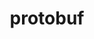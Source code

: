 ---
title: "protobuf"
layout: cache
categories: [package, develop]
meta: {"compilers": ["apple-clang@=16.0.0", "gcc@=10.3.0", "gcc@=11.1.0", "gcc@=11.4.0", "gcc@=12.4.0", "gcc@=13.2.0", "gcc@=7.5.0", "gcc@=9.4.0", "oneapi@=2024.2.1"], "num_specs": 155, "num_specs_by_stack": {"aws-pcluster-neoverse_v1": 4, "aws-pcluster-x86_64_v4": 8, "data-vis-sdk": 16, "e4s": 28, "e4s-cray-sles": 2, "e4s-neoverse-v2": 13, "e4s-neoverse_v1": 12, "e4s-oneapi": 12, "e4s-power": 3, "e4s-rocm-external": 9, "hep": 6, "ml-darwin-aarch64-mps": 5, "ml-linux-aarch64-cpu": 13, "ml-linux-aarch64-cuda": 13, "ml-linux-x86_64-cpu": 14, "ml-linux-x86_64-cuda": 14, "ml-linux-x86_64-rocm": 9, "radiuss": 4, "root": 155}, "oss": ["amzn2", "sequoia", "sle_hpc15", "ubuntu18.04", "ubuntu20.04", "ubuntu22.04", "ubuntu24.04"], "platforms": ["darwin", "linux"], "stacks": ["aws-pcluster-neoverse_v1", "aws-pcluster-x86_64_v4", "data-vis-sdk", "e4s", "e4s-cray-sles", "e4s-neoverse-v2", "e4s-neoverse_v1", "e4s-oneapi", "e4s-power", "e4s-rocm-external", "hep", "ml-darwin-aarch64-mps", "ml-linux-aarch64-cpu", "ml-linux-aarch64-cuda", "ml-linux-x86_64-cpu", "ml-linux-x86_64-cuda", "ml-linux-x86_64-rocm", "radiuss", "root"], "targets": ["aarch64", "neoverse_v1", "neoverse_v2", "ppc64le", "x86_64_v3", "x86_64_v4"], "versions": ["3.13.0", "3.20.3", "3.21.12", "3.25.3", "3.28.2", "3.29.3"]}
spec_details: [{"compiler": "oneapi@=2024.2.1", "hash": "22sja33xkb4kho5z24jzxohsp6puvfla", "os": "ubuntu22.04", "platform": "linux", "size": "-", "stacks": ["e4s-oneapi", "root"], "target": "x86_64_v3", "variants": ["build_system=cmake", "build_type=Release", "generator=make", "~ipo", "patches=9b6dcfa", "+shared"], "versions": ["3.21.12"]}, {"compiler": "gcc@=12.4.0", "hash": "26yowug26zmgwd7zpxedryuppaqu6jxw", "os": "amzn2", "platform": "linux", "size": "-", "stacks": ["root"], "target": "x86_64_v3", "variants": ["build_system=cmake", "build_type=Release", "generator=make", "~ipo", "+shared"], "versions": ["3.28.2"]}, {"compiler": "gcc@=11.4.0", "hash": "2cykavdeb3ffquov475hlduuwiih7oyb", "os": "ubuntu22.04", "platform": "linux", "size": "-", "stacks": ["e4s-neoverse-v2", "root"], "target": "neoverse_v2", "variants": ["build_system=cmake", "build_type=Release", "generator=make", "~ipo", "patches=9b6dcfa", "+shared"], "versions": ["3.21.12"]}, {"compiler": "gcc@=11.4.0", "hash": "2qsnq4bwkzxuu4huxpqyqjk7y2jhibdq", "os": "ubuntu22.04", "platform": "linux", "size": "-", "stacks": ["e4s-neoverse-v2", "root"], "target": "neoverse_v2", "variants": ["build_system=cmake", "build_type=Release", "generator=make", "~ipo", "+shared"], "versions": ["3.28.2"]}, {"compiler": "gcc@=11.1.0", "hash": "2st2ebe47wm5roiwvkdqrvzy3kjkzydn", "os": "ubuntu20.04", "platform": "linux", "size": "-", "stacks": ["data-vis-sdk", "root"], "target": "x86_64_v3", "variants": ["build_system=cmake", "build_type=Release", "generator=make", "~ipo", "patches=9b6dcfa", "+shared"], "versions": ["3.21.12"]}, {"compiler": "gcc@=11.1.0", "hash": "2sx64hj3dgjvaow3ndu7xtrkvjynw4mh", "os": "ubuntu20.04", "platform": "linux", "size": "-", "stacks": ["data-vis-sdk", "root"], "target": "x86_64_v3", "variants": ["build_system=cmake", "build_type=Release", "generator=make", "~ipo", "patches=9b6dcfa", "+shared"], "versions": ["3.21.12"]}, {"compiler": "gcc@=13.2.0", "hash": "37yjixvxr6vkvt5tsanfg5x74oaqgdm3", "os": "ubuntu24.04", "platform": "linux", "size": "-", "stacks": ["ml-linux-aarch64-cpu", "ml-linux-aarch64-cuda", "root"], "target": "aarch64", "variants": ["build_system=cmake", "build_type=Release", "generator=make", "~ipo", "patches=9b6dcfa", "+shared"], "versions": ["3.13.0"]}, {"compiler": "gcc@=11.4.0", "hash": "3ptfl2tgx2x52ztczdfrbwytvvg5h66b", "os": "ubuntu22.04", "platform": "linux", "size": "-", "stacks": ["e4s", "root"], "target": "x86_64_v3", "variants": ["build_system=cmake", "build_type=Release", "generator=make", "~ipo", "patches=9b6dcfa", "+shared"], "versions": ["3.13.0"]}, {"compiler": "gcc@=12.4.0", "hash": "3qlrnctybrynth4vrq2a7ojcdhr3zb74", "os": "amzn2", "platform": "linux", "size": "-", "stacks": ["aws-pcluster-x86_64_v4", "root"], "target": "x86_64_v4", "variants": ["build_system=cmake", "build_type=Release", "generator=make", "~ipo", "+shared"], "versions": ["3.28.2"]}, {"compiler": "gcc@=11.4.0", "hash": "3xbbua5cl5mffaxjzjhf6aspomuhfmrt", "os": "ubuntu22.04", "platform": "linux", "size": "-", "stacks": ["e4s-neoverse_v1", "root"], "target": "neoverse_v1", "variants": ["build_system=cmake", "build_type=Release", "generator=make", "~ipo", "+shared"], "versions": ["3.25.3"]}, {"compiler": "gcc@=11.4.0", "hash": "3yq6qu7qqnabay4jka2fkjxlph42yoad", "os": "ubuntu22.04", "platform": "linux", "size": "-", "stacks": ["e4s-neoverse_v1", "root"], "target": "neoverse_v1", "variants": ["build_system=cmake", "build_type=Release", "generator=make", "~ipo", "+shared"], "versions": ["3.28.2"]}, {"compiler": "gcc@=11.1.0", "hash": "4ecibrglz5vhb4krguk4lzmizeykx5b3", "os": "ubuntu20.04", "platform": "linux", "size": "-", "stacks": ["data-vis-sdk", "root"], "target": "x86_64_v3", "variants": ["build_system=cmake", "build_type=Release", "generator=make", "~ipo", "+shared"], "versions": ["3.28.2"]}, {"compiler": "gcc@=12.4.0", "hash": "4ojpmsxolg6n4ptga332j5edu5c2mpwd", "os": "amzn2", "platform": "linux", "size": "-", "stacks": ["aws-pcluster-x86_64_v4", "root"], "target": "x86_64_v4", "variants": ["build_system=cmake", "build_type=Release", "generator=make", "~ipo", "+shared"], "versions": ["3.28.2"]}, {"compiler": "gcc@=11.4.0", "hash": "4wo6jiaojcvzhkq5acbyegbjbmcbtjrr", "os": "ubuntu22.04", "platform": "linux", "size": "-", "stacks": ["e4s-neoverse_v1", "root"], "target": "neoverse_v1", "variants": ["build_system=cmake", "build_type=Release", "generator=make", "~ipo", "patches=9b6dcfa", "+shared"], "versions": ["3.13.0"]}, {"compiler": "gcc@=12.4.0", "hash": "54jraxp4hsv3fhjiaac6bnkf2zz7tngl", "os": "amzn2", "platform": "linux", "size": "-", "stacks": ["root"], "target": "x86_64_v4", "variants": ["build_system=cmake", "build_type=Release", "generator=make", "~ipo", "+shared"], "versions": ["3.28.2"]}, {"compiler": "gcc@=13.2.0", "hash": "5k43pq5rjqx2n3xie7ya6cpjaeqx2fi5", "os": "ubuntu24.04", "platform": "linux", "size": "-", "stacks": ["ml-linux-aarch64-cpu", "ml-linux-aarch64-cuda", "root"], "target": "aarch64", "variants": ["build_system=cmake", "build_type=Release", "generator=make", "~ipo", "patches=9b6dcfa", "+shared"], "versions": ["3.13.0"]}, {"compiler": "gcc@=11.4.0", "hash": "5mm2iwp36bpdxshbe54c7idtymabbkf3", "os": "ubuntu22.04", "platform": "linux", "size": "-", "stacks": ["e4s", "root"], "target": "x86_64_v3", "variants": ["build_system=cmake", "build_type=Release", "generator=make", "~ipo", "+shared"], "versions": ["3.28.2"]}, {"compiler": "gcc@=11.4.0", "hash": "5n6ped2xn63rha7jznustz4grxmbistj", "os": "ubuntu22.04", "platform": "linux", "size": "-", "stacks": ["e4s", "e4s-rocm-external", "root"], "target": "x86_64_v3", "variants": ["build_system=cmake", "build_type=Release", "generator=make", "~ipo", "+shared"], "versions": ["3.28.2"]}, {"compiler": "gcc@=11.1.0", "hash": "5nxiytju3tjzqnj3vq2cynujoae7xygi", "os": "ubuntu20.04", "platform": "linux", "size": "-", "stacks": ["data-vis-sdk", "root"], "target": "x86_64_v3", "variants": ["build_system=cmake", "build_type=Release", "generator=make", "~ipo", "patches=9b6dcfa", "+shared"], "versions": ["3.21.12"]}, {"compiler": "apple-clang@=16.0.0", "hash": "5oew5y5lhwep4u4bsns4u2zmsyweic3a", "os": "sequoia", "platform": "darwin", "size": "-", "stacks": ["ml-darwin-aarch64-mps", "root"], "target": "aarch64", "variants": ["build_system=cmake", "build_type=Release", "generator=make", "~ipo", "+shared"], "versions": ["3.28.2"]}, {"compiler": "gcc@=11.1.0", "hash": "5qaco74xqg33kvjyrpng62pqekl6ptsm", "os": "ubuntu20.04", "platform": "linux", "size": "-", "stacks": ["data-vis-sdk", "root"], "target": "x86_64_v3", "variants": ["build_system=cmake", "build_type=Release", "generator=make", "~ipo", "+shared"], "versions": ["3.28.2"]}, {"compiler": "gcc@=13.2.0", "hash": "5w5cos6ud5f3cu236eqq4nvasbll7t53", "os": "ubuntu24.04", "platform": "linux", "size": "-", "stacks": ["ml-linux-x86_64-cpu", "ml-linux-x86_64-cuda", "ml-linux-x86_64-rocm", "root"], "target": "x86_64_v3", "variants": ["build_system=cmake", "build_type=Release", "generator=make", "~ipo", "patches=9b6dcfa", "+shared"], "versions": ["3.20.3"]}, {"compiler": "gcc@=11.4.0", "hash": "5z2iwzatwcgt7icxpdsndxj2ew5mkpex", "os": "ubuntu22.04", "platform": "linux", "size": "-", "stacks": ["e4s", "e4s-rocm-external", "root"], "target": "x86_64_v3", "variants": ["build_system=cmake", "build_type=Release", "generator=make", "~ipo", "patches=9b6dcfa", "+shared"], "versions": ["3.21.12"]}, {"compiler": "gcc@=11.4.0", "hash": "6am2jfqtydpzatjhw72ymvlginkv6rmu", "os": "ubuntu22.04", "platform": "linux", "size": "-", "stacks": ["e4s", "root"], "target": "x86_64_v3", "variants": ["build_system=cmake", "build_type=Release", "generator=make", "~ipo", "+shared"], "versions": ["3.28.2"]}, {"compiler": "gcc@=11.4.0", "hash": "6wqnkhghwsltia36gyekqcoesdnkzdk7", "os": "ubuntu22.04", "platform": "linux", "size": "-", "stacks": ["e4s-neoverse_v1", "root"], "target": "neoverse_v1", "variants": ["build_system=cmake", "build_type=Release", "generator=make", "~ipo", "patches=9b6dcfa", "+shared"], "versions": ["3.13.0"]}, {"compiler": "gcc@=7.5.0", "hash": "722eglcnl74qikr32azxqcjnd2ezg7v3", "os": "ubuntu18.04", "platform": "linux", "size": "-", "stacks": ["radiuss", "root"], "target": "x86_64_v3", "variants": ["build_system=cmake", "build_type=Release", "generator=make", "~ipo", "patches=9b6dcfa", "+shared"], "versions": ["3.21.12"]}, {"compiler": "gcc@=13.2.0", "hash": "7spq66kkldb44ydb4ytxe3chaprpncop", "os": "ubuntu24.04", "platform": "linux", "size": "-", "stacks": ["root"], "target": "x86_64_v3", "variants": ["build_system=cmake", "build_type=Release", "generator=make", "~ipo", "patches=9b6dcfa", "+shared"], "versions": ["3.20.3"]}, {"compiler": "gcc@=11.1.0", "hash": "7t23gscguysptrml3ff734zjcttpkwl7", "os": "ubuntu20.04", "platform": "linux", "size": "-", "stacks": ["data-vis-sdk", "root"], "target": "x86_64_v3", "variants": ["build_system=cmake", "build_type=Release", "generator=make", "~ipo", "patches=9b6dcfa", "+shared"], "versions": ["3.21.12"]}, {"compiler": "gcc@=11.4.0", "hash": "7teswjlyqbxwuehpxdw4ygmllg37dziw", "os": "ubuntu22.04", "platform": "linux", "size": "-", "stacks": ["e4s", "root"], "target": "x86_64_v3", "variants": ["build_system=cmake", "build_type=Release", "generator=make", "~ipo", "+shared"], "versions": ["3.25.3"]}, {"compiler": "oneapi@=2024.2.1", "hash": "a6r7j5w4wesxocjgixaiy5kn3zw7kw36", "os": "ubuntu22.04", "platform": "linux", "size": "-", "stacks": ["e4s-oneapi", "root"], "target": "x86_64_v3", "variants": ["build_system=cmake", "build_type=Release", "generator=make", "~ipo", "patches=9b6dcfa", "+shared"], "versions": ["3.21.12"]}, {"compiler": "gcc@=13.2.0", "hash": "aaw3tabrbwkiajzngfm7xa5uv6ojc4ug", "os": "ubuntu24.04", "platform": "linux", "size": "-", "stacks": ["ml-linux-aarch64-cpu", "ml-linux-aarch64-cuda", "root"], "target": "aarch64", "variants": ["build_system=cmake", "build_type=Release", "generator=make", "~ipo", "+shared"], "versions": ["3.28.2"]}, {"compiler": "gcc@=11.4.0", "hash": "abjrmjfjtiqv42pecpknah7w62nwzkhq", "os": "ubuntu22.04", "platform": "linux", "size": "-", "stacks": ["e4s", "root"], "target": "x86_64_v3", "variants": ["build_system=cmake", "build_type=Release", "generator=make", "~ipo", "+shared"], "versions": ["3.28.2"]}, {"compiler": "gcc@=12.4.0", "hash": "aeqflpitbxwihegjydmgf3zgf7gxqjd5", "os": "amzn2", "platform": "linux", "size": "-", "stacks": ["aws-pcluster-x86_64_v4", "root"], "target": "x86_64_v3", "variants": ["build_system=cmake", "build_type=Release", "generator=make", "~ipo", "+shared"], "versions": ["3.28.2"]}, {"compiler": "gcc@=13.2.0", "hash": "agininhjdy4ioxjiwjosgon2fqane5n3", "os": "ubuntu24.04", "platform": "linux", "size": "-", "stacks": ["root"], "target": "aarch64", "variants": ["build_system=cmake", "build_type=Release", "generator=make", "~ipo", "patches=9b6dcfa", "+shared"], "versions": ["3.20.3"]}, {"compiler": "oneapi@=2024.2.1", "hash": "ak5kg47trn47krqy3h63qbr5i6butpcr", "os": "ubuntu22.04", "platform": "linux", "size": "-", "stacks": ["e4s-oneapi", "root"], "target": "x86_64_v3", "variants": ["build_system=cmake", "build_type=Release", "generator=make", "~ipo", "+shared"], "versions": ["3.28.2"]}, {"compiler": "gcc@=9.4.0", "hash": "ap4m45ewlcissqifolbekvjibqjc6cnm", "os": "ubuntu20.04", "platform": "linux", "size": "-", "stacks": ["e4s-power", "root"], "target": "ppc64le", "variants": ["build_system=cmake", "build_type=Release", "generator=make", "~ipo", "+shared"], "versions": ["3.28.2"]}, {"compiler": "gcc@=13.2.0", "hash": "aq3f2mhizixxbh7unjlq6synlrmrq4s6", "os": "ubuntu24.04", "platform": "linux", "size": "-", "stacks": ["ml-linux-aarch64-cpu", "ml-linux-aarch64-cuda", "root"], "target": "aarch64", "variants": ["build_system=cmake", "build_type=Release", "generator=make", "~ipo", "patches=9b6dcfa", "+shared"], "versions": ["3.20.3"]}, {"compiler": "gcc@=13.2.0", "hash": "atapf7n5q5spg4sfhcz4ulpafasengxb", "os": "ubuntu24.04", "platform": "linux", "size": "-", "stacks": ["ml-linux-x86_64-cpu", "ml-linux-x86_64-cuda", "ml-linux-x86_64-rocm", "root"], "target": "x86_64_v3", "variants": ["build_system=cmake", "build_type=Release", "generator=make", "~ipo", "+shared"], "versions": ["3.28.2"]}, {"compiler": "gcc@=11.4.0", "hash": "b2k4chg7tqw7ohqg4qvufz4jr4vibmzj", "os": "ubuntu22.04", "platform": "linux", "size": "-", "stacks": ["e4s-neoverse_v1", "root"], "target": "neoverse_v1", "variants": ["build_system=cmake", "build_type=Release", "generator=make", "~ipo", "+shared"], "versions": ["3.25.3"]}, {"compiler": "gcc@=11.4.0", "hash": "b7jaeqoeim6a2pqccyjsablcab6b53m6", "os": "ubuntu22.04", "platform": "linux", "size": "-", "stacks": ["root"], "target": "neoverse_v2", "variants": ["build_system=cmake", "build_type=Release", "generator=make", "~ipo", "patches=9b6dcfa", "+shared"], "versions": ["3.21.12"]}, {"compiler": "apple-clang@=16.0.0", "hash": "ba3kfq2iw7hgruuf5hhlcnfhfsbwu2is", "os": "sequoia", "platform": "darwin", "size": "-", "stacks": ["ml-darwin-aarch64-mps", "root"], "target": "aarch64", "variants": ["build_system=cmake", "build_type=Release", "generator=make", "~ipo", "patches=9b6dcfa", "+shared"], "versions": ["3.13.0"]}, {"compiler": "gcc@=11.4.0", "hash": "bjrus3f26n7umwg3dsg6qis46kkhyopp", "os": "ubuntu22.04", "platform": "linux", "size": "-", "stacks": ["e4s", "e4s-rocm-external", "root"], "target": "x86_64_v3", "variants": ["build_system=cmake", "build_type=Release", "generator=make", "~ipo", "patches=9b6dcfa", "+shared"], "versions": ["3.21.12"]}, {"compiler": "oneapi@=2024.2.1", "hash": "byyprwfx7rpde3kmzxwzdatxubxkhlvi", "os": "ubuntu22.04", "platform": "linux", "size": "-", "stacks": ["e4s-oneapi", "root"], "target": "x86_64_v3", "variants": ["build_system=cmake", "build_type=Release", "generator=make", "~ipo", "patches=9b6dcfa", "+shared"], "versions": ["3.21.12"]}, {"compiler": "gcc@=11.4.0", "hash": "ccdnks7fxuzl252qf7xi2hz7vhzzfoos", "os": "ubuntu22.04", "platform": "linux", "size": "-", "stacks": ["e4s", "root"], "target": "x86_64_v3", "variants": ["build_system=cmake", "build_type=Release", "generator=make", "~ipo", "patches=9b6dcfa", "+shared"], "versions": ["3.13.0"]}, {"compiler": "gcc@=13.2.0", "hash": "cktzx3mrbpymdcq65iqx2qugwxexqpbj", "os": "ubuntu24.04", "platform": "linux", "size": "-", "stacks": ["ml-linux-aarch64-cpu", "ml-linux-aarch64-cuda", "root"], "target": "aarch64", "variants": ["build_system=cmake", "build_type=Release", "generator=make", "~ipo", "+shared"], "versions": ["3.28.2"]}, {"compiler": "gcc@=11.4.0", "hash": "cr4e34dnktqzkg2iesyyg4wiwcwe5uxa", "os": "ubuntu22.04", "platform": "linux", "size": "-", "stacks": ["e4s-neoverse_v1", "root"], "target": "neoverse_v1", "variants": ["build_system=cmake", "build_type=Release", "generator=make", "~ipo", "patches=9b6dcfa", "+shared"], "versions": ["3.21.12"]}, {"compiler": "gcc@=11.4.0", "hash": "cri2gwcrkdkpm4wpnejnxcdmohvdgpu6", "os": "ubuntu22.04", "platform": "linux", "size": "-", "stacks": ["e4s", "root"], "target": "x86_64_v3", "variants": ["build_system=cmake", "build_type=Release", "generator=make", "~ipo", "patches=9b6dcfa", "+shared"], "versions": ["3.21.12"]}, {"compiler": "oneapi@=2024.2.1", "hash": "cs4ddl3feo6a6xqrx34tmyvvqoq4zyyu", "os": "ubuntu22.04", "platform": "linux", "size": "-", "stacks": ["root"], "target": "x86_64_v3", "variants": ["build_system=cmake", "build_type=Release", "generator=make", "~ipo", "patches=9b6dcfa", "+shared"], "versions": ["3.21.12"]}, {"compiler": "gcc@=11.4.0", "hash": "cum7b7jb5ifqr6xvvyk7p3l5hajl6k4y", "os": "ubuntu22.04", "platform": "linux", "size": "-", "stacks": ["e4s-neoverse-v2", "root"], "target": "neoverse_v2", "variants": ["build_system=cmake", "build_type=Release", "generator=make", "~ipo", "patches=9b6dcfa", "+shared"], "versions": ["3.21.12"]}, {"compiler": "gcc@=11.4.0", "hash": "d2po45wzmmkaz3ew3zh47yx7xuiaggf3", "os": "ubuntu22.04", "platform": "linux", "size": "-", "stacks": ["e4s-neoverse-v2", "root"], "target": "neoverse_v2", "variants": ["build_system=cmake", "build_type=Release", "generator=make", "~ipo", "+shared"], "versions": ["3.28.2"]}, {"compiler": "oneapi@=2024.2.1", "hash": "d7scgwbs7jvnquqsfufnilzv7qvogdo3", "os": "ubuntu22.04", "platform": "linux", "size": "-", "stacks": ["e4s-oneapi", "root"], "target": "x86_64_v3", "variants": ["build_system=cmake", "build_type=Release", "generator=make", "~ipo", "+shared"], "versions": ["3.28.2"]}, {"compiler": "gcc@=11.4.0", "hash": "dbbdfvzsbqaprd3aokufuvcih2mmvoni", "os": "ubuntu22.04", "platform": "linux", "size": "-", "stacks": ["e4s", "root"], "target": "x86_64_v3", "variants": ["build_system=cmake", "build_type=Release", "generator=make", "~ipo", "+shared"], "versions": ["3.28.2"]}, {"compiler": "gcc@=11.4.0", "hash": "dgfb5uv6ep3n7kasm3mqrymbir5hf2rq", "os": "ubuntu22.04", "platform": "linux", "size": "-", "stacks": ["hep", "root"], "target": "x86_64_v3", "variants": ["build_system=cmake", "build_type=Release", "generator=make", "~ipo", "+shared"], "versions": ["3.29.3"]}, {"compiler": "gcc@=11.4.0", "hash": "dmbou4k3kjgfsnqak5dgjo64epcwc747", "os": "ubuntu22.04", "platform": "linux", "size": "-", "stacks": ["e4s", "root"], "target": "x86_64_v3", "variants": ["build_system=cmake", "build_type=Release", "generator=make", "~ipo", "+shared"], "versions": ["3.28.2"]}, {"compiler": "gcc@=11.4.0", "hash": "du2hj3cc4qrgyntiescdnqvlrlkmwlph", "os": "ubuntu22.04", "platform": "linux", "size": "-", "stacks": ["e4s-neoverse-v2", "root"], "target": "neoverse_v2", "variants": ["build_system=cmake", "build_type=Release", "generator=make", "~ipo", "+shared"], "versions": ["3.28.2"]}, {"compiler": "gcc@=13.2.0", "hash": "dunytsefkw7mglbf66feufbqwqarn4z4", "os": "ubuntu24.04", "platform": "linux", "size": "-", "stacks": ["ml-linux-aarch64-cpu", "ml-linux-aarch64-cuda", "root"], "target": "aarch64", "variants": ["build_system=cmake", "build_type=Release", "generator=make", "~ipo", "patches=9b6dcfa", "+shared"], "versions": ["3.20.3"]}, {"compiler": "gcc@=7.5.0", "hash": "dvx2bv5xh2in5j6ag5xvtfdtpfj44cke", "os": "ubuntu18.04", "platform": "linux", "size": "-", "stacks": ["radiuss", "root"], "target": "x86_64_v3", "variants": ["build_system=cmake", "build_type=Release", "generator=make", "~ipo", "patches=9b6dcfa", "+shared"], "versions": ["3.21.12"]}, {"compiler": "gcc@=12.4.0", "hash": "ejh2mudei6tq4am5xo74kw5kljhh6g2z", "os": "amzn2", "platform": "linux", "size": "-", "stacks": ["aws-pcluster-neoverse_v1", "root"], "target": "neoverse_v1", "variants": ["build_system=cmake", "build_type=Release", "generator=make", "~ipo", "+shared"], "versions": ["3.28.2"]}, {"compiler": "gcc@=11.1.0", "hash": "ejmpqnceyrxfmeehenvh33ngmkvtueef", "os": "ubuntu20.04", "platform": "linux", "size": "-", "stacks": ["data-vis-sdk", "root"], "target": "x86_64_v3", "variants": ["build_system=cmake", "build_type=Release", "generator=make", "~ipo", "+shared"], "versions": ["3.28.2"]}, {"compiler": "gcc@=12.4.0", "hash": "eqv6qyf3lfknbd6jzdop6vsnta4kd7bf", "os": "amzn2", "platform": "linux", "size": "-", "stacks": ["root"], "target": "neoverse_v1", "variants": ["build_system=cmake", "build_type=Release", "generator=make", "~ipo", "+shared"], "versions": ["3.28.2"]}, {"compiler": "gcc@=11.1.0", "hash": "ezxjnrknvyji3y3ey37kzw3dec6kuvaq", "os": "ubuntu20.04", "platform": "linux", "size": "-", "stacks": ["data-vis-sdk", "root"], "target": "x86_64_v3", "variants": ["build_system=cmake", "build_type=Release", "generator=make", "~ipo", "+shared"], "versions": ["3.28.2"]}, {"compiler": "gcc@=13.2.0", "hash": "f5znrwks6mi7sbtvwwfo2ram4igyvpqx", "os": "ubuntu24.04", "platform": "linux", "size": "-", "stacks": ["ml-linux-x86_64-cpu", "ml-linux-x86_64-cuda", "root"], "target": "x86_64_v3", "variants": ["build_system=cmake", "build_type=Release", "generator=make", "~ipo", "patches=9b6dcfa", "+shared"], "versions": ["3.13.0"]}, {"compiler": "gcc@=13.2.0", "hash": "fbjgfpjplbzej7cxkz37zbkoswijlnjx", "os": "ubuntu24.04", "platform": "linux", "size": "-", "stacks": ["ml-linux-x86_64-cpu", "ml-linux-x86_64-cuda", "root"], "target": "x86_64_v3", "variants": ["build_system=cmake", "build_type=Release", "generator=make", "~ipo", "patches=9b6dcfa", "+shared"], "versions": ["3.13.0"]}, {"compiler": "gcc@=10.3.0", "hash": "fr6hyjouxn7ykzury6aeommdzg4wkmiz", "os": "sle_hpc15", "platform": "linux", "size": "-", "stacks": ["e4s-cray-sles", "root"], "target": "x86_64_v4", "variants": ["build_system=cmake", "build_type=Release", "generator=make", "~ipo", "+shared"], "versions": ["3.28.2"]}, {"compiler": "gcc@=11.4.0", "hash": "fvkeaol3duxda3vrtr46zbj4lo4tst5d", "os": "ubuntu22.04", "platform": "linux", "size": "-", "stacks": ["e4s", "e4s-rocm-external", "root"], "target": "x86_64_v3", "variants": ["build_system=cmake", "build_type=Release", "generator=make", "~ipo", "patches=9b6dcfa", "+shared"], "versions": ["3.21.12"]}, {"compiler": "oneapi@=2024.2.1", "hash": "fwhsdnea25oqmenzgvmc54gbxe7e55ii", "os": "ubuntu22.04", "platform": "linux", "size": "-", "stacks": ["e4s-oneapi", "root"], "target": "x86_64_v3", "variants": ["build_system=cmake", "build_type=Release", "generator=make", "~ipo", "patches=9b6dcfa", "+shared"], "versions": ["3.21.12"]}, {"compiler": "gcc@=11.4.0", "hash": "g5abkhcydzgk5qx7ha5wldu2e2cke5zj", "os": "ubuntu22.04", "platform": "linux", "size": "-", "stacks": ["hep", "root"], "target": "x86_64_v3", "variants": ["build_system=cmake", "build_type=Release", "generator=make", "~ipo", "+shared"], "versions": ["3.29.3"]}, {"compiler": "gcc@=11.4.0", "hash": "g5k3blj56lmqnufigpyg2ka6tnamjngm", "os": "ubuntu22.04", "platform": "linux", "size": "-", "stacks": ["e4s", "root"], "target": "x86_64_v3", "variants": ["build_system=cmake", "build_type=Release", "generator=make", "~ipo", "patches=9b6dcfa", "+shared"], "versions": ["3.13.0"]}, {"compiler": "apple-clang@=16.0.0", "hash": "gd3ord7bufi2osn7ibh5a5r7exqbxlb7", "os": "sequoia", "platform": "darwin", "size": "-", "stacks": ["ml-darwin-aarch64-mps", "root"], "target": "aarch64", "variants": ["build_system=cmake", "build_type=Release", "generator=make", "~ipo", "+shared"], "versions": ["3.28.2"]}, {"compiler": "oneapi@=2024.2.1", "hash": "gmi7cigufyldaowqf3ptkku5d2pg3brz", "os": "ubuntu22.04", "platform": "linux", "size": "-", "stacks": ["e4s-oneapi", "root"], "target": "x86_64_v3", "variants": ["build_system=cmake", "build_type=Release", "generator=make", "~ipo", "+shared"], "versions": ["3.28.2"]}, {"compiler": "gcc@=11.4.0", "hash": "gzpwt6t5mcu3ztkvg5nder2fs2ijsgx3", "os": "ubuntu22.04", "platform": "linux", "size": "-", "stacks": ["e4s", "root"], "target": "x86_64_v3", "variants": ["build_system=cmake", "build_type=Release", "generator=make", "~ipo", "patches=9b6dcfa", "+shared"], "versions": ["3.21.12"]}, {"compiler": "gcc@=11.4.0", "hash": "h7soqz6tngq5qz4q3eqmcojphaf2pzuc", "os": "ubuntu22.04", "platform": "linux", "size": "-", "stacks": ["e4s-neoverse_v1", "root"], "target": "neoverse_v1", "variants": ["build_system=cmake", "build_type=Release", "generator=make", "~ipo", "+shared"], "versions": ["3.28.2"]}, {"compiler": "gcc@=11.4.0", "hash": "htva7rl23zt5hxfchkhun5r2iffvefw5", "os": "ubuntu22.04", "platform": "linux", "size": "-", "stacks": ["e4s-neoverse-v2", "root"], "target": "neoverse_v2", "variants": ["build_system=cmake", "build_type=Release", "generator=make", "~ipo", "patches=9b6dcfa", "+shared"], "versions": ["3.21.12"]}, {"compiler": "gcc@=13.2.0", "hash": "hv2jt2ujhlrdlxfjjgzpfpeqzmruihrq", "os": "ubuntu24.04", "platform": "linux", "size": "-", "stacks": ["ml-linux-x86_64-cpu", "ml-linux-x86_64-cuda", "ml-linux-x86_64-rocm", "root"], "target": "x86_64_v3", "variants": ["build_system=cmake", "build_type=Release", "generator=make", "~ipo", "patches=9b6dcfa", "+shared"], "versions": ["3.20.3"]}, {"compiler": "apple-clang@=16.0.0", "hash": "hvox3svaz27qff27vhfdgtlj2idgkjoe", "os": "sequoia", "platform": "darwin", "size": "-", "stacks": ["ml-darwin-aarch64-mps", "root"], "target": "aarch64", "variants": ["build_system=cmake", "build_type=Release", "generator=make", "~ipo", "patches=9b6dcfa", "+shared"], "versions": ["3.13.0"]}, {"compiler": "gcc@=11.4.0", "hash": "i376h7bezku6ghn3lul4yk4nis7cwzpf", "os": "ubuntu22.04", "platform": "linux", "size": "-", "stacks": ["e4s-neoverse_v1", "root"], "target": "neoverse_v1", "variants": ["build_system=cmake", "build_type=Release", "generator=make", "~ipo", "patches=9b6dcfa", "+shared"], "versions": ["3.21.12"]}, {"compiler": "gcc@=11.4.0", "hash": "i3n2kkbik3k4db6zcikcdxagiozymguq", "os": "ubuntu22.04", "platform": "linux", "size": "-", "stacks": ["e4s", "e4s-rocm-external", "root"], "target": "x86_64_v3", "variants": ["build_system=cmake", "build_type=Release", "generator=make", "~ipo", "+shared"], "versions": ["3.28.2"]}, {"compiler": "gcc@=11.4.0", "hash": "ic73stbs6z73j22p2lfkmaemfdwiwnpv", "os": "ubuntu22.04", "platform": "linux", "size": "-", "stacks": ["e4s-neoverse_v1", "root"], "target": "neoverse_v1", "variants": ["build_system=cmake", "build_type=Release", "generator=make", "~ipo", "+shared"], "versions": ["3.28.2"]}, {"compiler": "oneapi@=2024.2.1", "hash": "ieybhllmyu6u2u4jbowfrfxcup7tjprj", "os": "ubuntu22.04", "platform": "linux", "size": "-", "stacks": ["e4s-oneapi", "root"], "target": "x86_64_v3", "variants": ["build_system=cmake", "build_type=Release", "generator=make", "~ipo", "patches=9b6dcfa", "+shared"], "versions": ["3.21.12"]}, {"compiler": "oneapi@=2024.2.1", "hash": "isn4mja2dyhpnpwqzxdbypsrx7o5txtl", "os": "ubuntu22.04", "platform": "linux", "size": "-", "stacks": ["e4s-oneapi", "root"], "target": "x86_64_v3", "variants": ["build_system=cmake", "build_type=Release", "generator=make", "~ipo", "patches=9b6dcfa", "+shared"], "versions": ["3.21.12"]}, {"compiler": "gcc@=12.4.0", "hash": "iymosjeud2qfvhqui2ks2dlixfjwn5cz", "os": "amzn2", "platform": "linux", "size": "-", "stacks": ["aws-pcluster-x86_64_v4", "root"], "target": "x86_64_v3", "variants": ["build_system=cmake", "build_type=Release", "generator=make", "~ipo", "+shared"], "versions": ["3.28.2"]}, {"compiler": "gcc@=13.2.0", "hash": "j2ibrqycwrh3tltnzcrif6li5pajkxkz", "os": "ubuntu24.04", "platform": "linux", "size": "-", "stacks": ["ml-linux-x86_64-cpu", "ml-linux-x86_64-cuda", "ml-linux-x86_64-rocm", "root"], "target": "x86_64_v3", "variants": ["build_system=cmake", "build_type=Release", "generator=make", "~ipo", "+shared"], "versions": ["3.28.2"]}, {"compiler": "gcc@=11.4.0", "hash": "jb6xk4e3ovbd6d7iblvu23tq654oqfjw", "os": "ubuntu22.04", "platform": "linux", "size": "-", "stacks": ["hep", "root"], "target": "x86_64_v3", "variants": ["build_system=cmake", "build_type=Release", "generator=make", "~ipo", "+shared"], "versions": ["3.29.3"]}, {"compiler": "gcc@=11.4.0", "hash": "jc2pnq3xw4obhgstqjdrmafdsgzdzu3o", "os": "ubuntu22.04", "platform": "linux", "size": "-", "stacks": ["root"], "target": "x86_64_v3", "variants": ["build_system=cmake", "build_type=Release", "generator=make", "~ipo", "patches=9b6dcfa", "+shared"], "versions": ["3.21.12"]}, {"compiler": "gcc@=11.4.0", "hash": "jlniiitvxs34vqx64n355n3izutlh7op", "os": "ubuntu22.04", "platform": "linux", "size": "-", "stacks": ["root"], "target": "x86_64_v3", "variants": ["build_system=cmake", "build_type=Release", "generator=make", "~ipo", "patches=9b6dcfa", "+shared"], "versions": ["3.13.0"]}, {"compiler": "gcc@=13.2.0", "hash": "jzvgnapmvxdxq3rsnpsuo45viai5ckw6", "os": "ubuntu24.04", "platform": "linux", "size": "-", "stacks": ["ml-linux-x86_64-cpu", "ml-linux-x86_64-cuda", "ml-linux-x86_64-rocm", "root"], "target": "x86_64_v3", "variants": ["build_system=cmake", "build_type=Release", "generator=make", "~ipo", "patches=9b6dcfa", "+shared"], "versions": ["3.20.3"]}, {"compiler": "gcc@=13.2.0", "hash": "k5k2k2y6d4hokavphj3yxyg376yl6v3u", "os": "ubuntu24.04", "platform": "linux", "size": "-", "stacks": ["ml-linux-x86_64-cpu", "ml-linux-x86_64-cuda", "ml-linux-x86_64-rocm", "root"], "target": "x86_64_v3", "variants": ["build_system=cmake", "build_type=Release", "generator=make", "~ipo", "patches=9b6dcfa", "+shared"], "versions": ["3.20.3"]}, {"compiler": "gcc@=11.4.0", "hash": "kffacfpty2v6g2tgaqqwqqsnpvi5sooh", "os": "ubuntu22.04", "platform": "linux", "size": "-", "stacks": ["e4s-neoverse-v2", "root"], "target": "neoverse_v2", "variants": ["build_system=cmake", "build_type=Release", "generator=make", "~ipo", "patches=9b6dcfa", "+shared"], "versions": ["3.21.12"]}, {"compiler": "gcc@=11.4.0", "hash": "kkvpansmkumax4idfatlzrptu55v3354", "os": "ubuntu22.04", "platform": "linux", "size": "-", "stacks": ["e4s", "root"], "target": "x86_64_v3", "variants": ["build_system=cmake", "build_type=Release", "generator=make", "~ipo", "patches=9b6dcfa", "+shared"], "versions": ["3.21.12"]}, {"compiler": "oneapi@=2024.2.1", "hash": "kndjgcmd5hfrbgvttcooug45hj5eeeuj", "os": "ubuntu22.04", "platform": "linux", "size": "-", "stacks": ["e4s-oneapi", "root"], "target": "x86_64_v3", "variants": ["build_system=cmake", "build_type=Release", "generator=make", "~ipo", "patches=9b6dcfa", "+shared"], "versions": ["3.21.12"]}, {"compiler": "gcc@=11.4.0", "hash": "ko3r2o5ez3tfldfpigjbhor5xcrp5ltv", "os": "ubuntu22.04", "platform": "linux", "size": "-", "stacks": ["e4s-neoverse-v2", "root"], "target": "neoverse_v2", "variants": ["build_system=cmake", "build_type=Release", "generator=make", "~ipo", "patches=9b6dcfa", "+shared"], "versions": ["3.21.12"]}, {"compiler": "oneapi@=2024.2.1", "hash": "kotjpccirk6ptl6i54yqy6mqy76ms6w4", "os": "ubuntu22.04", "platform": "linux", "size": "-", "stacks": ["e4s-oneapi", "root"], "target": "x86_64_v3", "variants": ["build_system=cmake", "build_type=Release", "generator=make", "~ipo", "+shared"], "versions": ["3.28.2"]}, {"compiler": "gcc@=11.4.0", "hash": "lflvyq5own5t42ozykjdfac2mv7u5sgp", "os": "ubuntu22.04", "platform": "linux", "size": "-", "stacks": ["e4s", "e4s-rocm-external", "root"], "target": "x86_64_v3", "variants": ["build_system=cmake", "build_type=Release", "generator=make", "~ipo", "patches=9b6dcfa", "+shared"], "versions": ["3.21.12"]}, {"compiler": "oneapi@=2024.2.1", "hash": "ljnzgdkn7h2ux4by2mlusztfbcsfdkfw", "os": "ubuntu22.04", "platform": "linux", "size": "-", "stacks": ["e4s-oneapi", "root"], "target": "x86_64_v3", "variants": ["build_system=cmake", "build_type=Release", "generator=make", "~ipo", "patches=9b6dcfa", "+shared"], "versions": ["3.21.12"]}, {"compiler": "gcc@=11.4.0", "hash": "lpkppkymgij6nywjw3c7sposmwruynrb", "os": "ubuntu22.04", "platform": "linux", "size": "-", "stacks": ["e4s-neoverse-v2", "root"], "target": "neoverse_v2", "variants": ["build_system=cmake", "build_type=Release", "generator=make", "~ipo", "+shared"], "versions": ["3.28.2"]}, {"compiler": "gcc@=11.4.0", "hash": "ltm4er5nugs6hbswnoyrupj3dorl2xht", "os": "ubuntu22.04", "platform": "linux", "size": "-", "stacks": ["e4s", "root"], "target": "x86_64_v3", "variants": ["build_system=cmake", "build_type=Release", "generator=make", "~ipo", "+shared"], "versions": ["3.25.3"]}, {"compiler": "gcc@=11.1.0", "hash": "luh5py3dpzif6kowo2slxlluzuk6dc47", "os": "ubuntu20.04", "platform": "linux", "size": "-", "stacks": ["data-vis-sdk", "root"], "target": "x86_64_v3", "variants": ["build_system=cmake", "build_type=Release", "generator=make", "~ipo", "+shared"], "versions": ["3.28.2"]}, {"compiler": "apple-clang@=16.0.0", "hash": "m7s6dlicrc4dce4mjy4xlmflvog4kdcm", "os": "sequoia", "platform": "darwin", "size": "-", "stacks": ["ml-darwin-aarch64-mps", "root"], "target": "aarch64", "variants": ["build_system=cmake", "build_type=Release", "generator=make", "~ipo", "patches=9b6dcfa", "+shared"], "versions": ["3.13.0"]}, {"compiler": "gcc@=13.2.0", "hash": "mtwjayplbpk6oxzacngus6itabnlq6uf", "os": "ubuntu24.04", "platform": "linux", "size": "-", "stacks": ["ml-linux-aarch64-cpu", "ml-linux-aarch64-cuda", "root"], "target": "aarch64", "variants": ["build_system=cmake", "build_type=Release", "generator=make", "~ipo", "patches=9b6dcfa", "+shared"], "versions": ["3.13.0"]}, {"compiler": "gcc@=11.4.0", "hash": "nnd3uvr76alywjd4joz2fpvav4qarwf7", "os": "ubuntu22.04", "platform": "linux", "size": "-", "stacks": ["e4s", "root"], "target": "x86_64_v3", "variants": ["build_system=cmake", "build_type=Release", "generator=make", "~ipo", "patches=9b6dcfa", "+shared"], "versions": ["3.21.12"]}, {"compiler": "gcc@=10.3.0", "hash": "nohxr5chvfkic7ogfvoklczmilmdjqlt", "os": "sle_hpc15", "platform": "linux", "size": "-", "stacks": ["e4s-cray-sles", "root"], "target": "x86_64_v4", "variants": ["build_system=cmake", "build_type=Release", "generator=make", "~ipo", "+shared"], "versions": ["3.28.2"]}, {"compiler": "gcc@=13.2.0", "hash": "nqpgml2ftbromdipllpf2iwohwggjqg2", "os": "ubuntu24.04", "platform": "linux", "size": "-", "stacks": ["ml-linux-aarch64-cpu", "ml-linux-aarch64-cuda", "root"], "target": "aarch64", "variants": ["build_system=cmake", "build_type=Release", "generator=make", "~ipo", "patches=9b6dcfa", "+shared"], "versions": ["3.13.0"]}, {"compiler": "gcc@=12.4.0", "hash": "nt3kewotilvjcofsy66ydr24rdztvnqa", "os": "amzn2", "platform": "linux", "size": "-", "stacks": ["aws-pcluster-x86_64_v4", "root"], "target": "x86_64_v3", "variants": ["build_system=cmake", "build_type=Release", "generator=make", "~ipo", "+shared"], "versions": ["3.28.2"]}, {"compiler": "gcc@=11.4.0", "hash": "oay5vcvpa2j35kgke6txmz7gi3muxzzi", "os": "ubuntu22.04", "platform": "linux", "size": "-", "stacks": ["e4s-neoverse-v2", "root"], "target": "neoverse_v2", "variants": ["build_system=cmake", "build_type=Release", "generator=make", "~ipo", "patches=9b6dcfa", "+shared"], "versions": ["3.21.12"]}, {"compiler": "gcc@=9.4.0", "hash": "om22bgkir4kcbszmqxxt2rr7txokp55s", "os": "ubuntu20.04", "platform": "linux", "size": "-", "stacks": ["e4s-power", "root"], "target": "ppc64le", "variants": ["build_system=cmake", "build_type=Release", "generator=make", "~ipo", "patches=9b6dcfa", "+shared"], "versions": ["3.21.12"]}, {"compiler": "gcc@=11.4.0", "hash": "pi525ua4s6psbcch5whkb6dhftu5hstu", "os": "ubuntu22.04", "platform": "linux", "size": "-", "stacks": ["e4s", "e4s-rocm-external", "root"], "target": "x86_64_v3", "variants": ["build_system=cmake", "build_type=Release", "generator=make", "~ipo", "+shared"], "versions": ["3.28.2"]}, {"compiler": "gcc@=11.4.0", "hash": "qia4vtwxw5gsccxhkxqjuvvk65lnsmxs", "os": "ubuntu22.04", "platform": "linux", "size": "-", "stacks": ["e4s-neoverse_v1", "root"], "target": "neoverse_v1", "variants": ["build_system=cmake", "build_type=Release", "generator=make", "~ipo", "patches=9b6dcfa", "+shared"], "versions": ["3.21.12"]}, {"compiler": "oneapi@=2024.2.1", "hash": "qinng6u5ycnnf35mhp2cuq6ogtdb3ufx", "os": "ubuntu22.04", "platform": "linux", "size": "-", "stacks": ["root"], "target": "x86_64_v3", "variants": ["build_system=cmake", "build_type=Release", "generator=make", "~ipo", "+shared"], "versions": ["3.28.2"]}, {"compiler": "gcc@=12.4.0", "hash": "qxl7giagemkmk7sei34ffnj6elc2uoyk", "os": "amzn2", "platform": "linux", "size": "-", "stacks": ["aws-pcluster-x86_64_v4", "root"], "target": "x86_64_v4", "variants": ["build_system=cmake", "build_type=Release", "generator=make", "~ipo", "+shared"], "versions": ["3.28.2"]}, {"compiler": "gcc@=11.4.0", "hash": "raic26seprcodgubebncwqu2qrfycgpl", "os": "ubuntu22.04", "platform": "linux", "size": "-", "stacks": ["e4s", "e4s-rocm-external", "root"], "target": "x86_64_v3", "variants": ["build_system=cmake", "build_type=Release", "generator=make", "~ipo", "patches=9b6dcfa", "+shared"], "versions": ["3.21.12"]}, {"compiler": "gcc@=13.2.0", "hash": "rliwjgzpkfn26zax3arlxzyxicx6r7ee", "os": "ubuntu24.04", "platform": "linux", "size": "-", "stacks": ["ml-linux-aarch64-cpu", "ml-linux-aarch64-cuda", "root"], "target": "aarch64", "variants": ["build_system=cmake", "build_type=Release", "generator=make", "~ipo", "patches=9b6dcfa", "+shared"], "versions": ["3.20.3"]}, {"compiler": "gcc@=12.4.0", "hash": "rqw5moi7otj6jtqhk64dtx7skdcrzfyk", "os": "amzn2", "platform": "linux", "size": "-", "stacks": ["aws-pcluster-neoverse_v1", "root"], "target": "neoverse_v1", "variants": ["build_system=cmake", "build_type=Release", "generator=make", "~ipo", "+shared"], "versions": ["3.28.2"]}, {"compiler": "gcc@=13.2.0", "hash": "sfygafkahe3r4br2vj2m6ysw2fizlbq3", "os": "ubuntu24.04", "platform": "linux", "size": "-", "stacks": ["ml-linux-x86_64-cpu", "ml-linux-x86_64-cuda", "ml-linux-x86_64-rocm", "root"], "target": "x86_64_v3", "variants": ["build_system=cmake", "build_type=Release", "generator=make", "~ipo", "+shared"], "versions": ["3.28.2"]}, {"compiler": "gcc@=11.1.0", "hash": "sinpw2la4jsghr7x4j7gb7xrq7i4rz52", "os": "ubuntu20.04", "platform": "linux", "size": "-", "stacks": ["data-vis-sdk", "root"], "target": "x86_64_v3", "variants": ["build_system=cmake", "build_type=Release", "generator=make", "~ipo", "patches=9b6dcfa", "+shared"], "versions": ["3.21.12"]}, {"compiler": "gcc@=11.1.0", "hash": "svgiwhlxtuttfllrqd7msqzqbnybxiaw", "os": "ubuntu20.04", "platform": "linux", "size": "-", "stacks": ["data-vis-sdk", "root"], "target": "x86_64_v3", "variants": ["build_system=cmake", "build_type=Release", "generator=make", "~ipo", "+shared"], "versions": ["3.28.2"]}, {"compiler": "gcc@=12.4.0", "hash": "th5n2wnl7izdilzr2rvyde7o2tqes3ni", "os": "amzn2", "platform": "linux", "size": "-", "stacks": ["aws-pcluster-x86_64_v4", "root"], "target": "x86_64_v4", "variants": ["build_system=cmake", "build_type=Release", "generator=make", "~ipo", "+shared"], "versions": ["3.28.2"]}, {"compiler": "gcc@=7.5.0", "hash": "thjnvynk3xroyfhhgamsbrii755ppg2l", "os": "ubuntu18.04", "platform": "linux", "size": "-", "stacks": ["root"], "target": "x86_64_v3", "variants": ["build_system=cmake", "build_type=Release", "generator=make", "~ipo", "patches=9b6dcfa", "+shared"], "versions": ["3.21.12"]}, {"compiler": "gcc@=11.4.0", "hash": "thqrpb7gwgl4qrolvo34bggwh3a63txt", "os": "ubuntu22.04", "platform": "linux", "size": "-", "stacks": ["e4s", "root"], "target": "x86_64_v3", "variants": ["build_system=cmake", "build_type=Release", "generator=make", "~ipo", "patches=9b6dcfa", "+shared"], "versions": ["3.13.0"]}, {"compiler": "gcc@=13.2.0", "hash": "tkva3ilco6jk7hphhxnbbfuvryyixq46", "os": "ubuntu24.04", "platform": "linux", "size": "-", "stacks": ["ml-linux-aarch64-cpu", "ml-linux-aarch64-cuda", "root"], "target": "aarch64", "variants": ["build_system=cmake", "build_type=Release", "generator=make", "~ipo", "+shared"], "versions": ["3.28.2"]}, {"compiler": "gcc@=11.4.0", "hash": "tnqzh43ntcn5aiiannxtrx7j7uht6ias", "os": "ubuntu22.04", "platform": "linux", "size": "-", "stacks": ["e4s", "root"], "target": "x86_64_v3", "variants": ["build_system=cmake", "build_type=Release", "generator=make", "~ipo", "+shared"], "versions": ["3.25.3"]}, {"compiler": "gcc@=13.2.0", "hash": "tq5wm3tuxcispmzgf2zqjdksxijjizys", "os": "ubuntu24.04", "platform": "linux", "size": "-", "stacks": ["ml-linux-aarch64-cpu", "ml-linux-aarch64-cuda", "root"], "target": "aarch64", "variants": ["build_system=cmake", "build_type=Release", "generator=make", "~ipo", "patches=9b6dcfa", "+shared"], "versions": ["3.20.3"]}, {"compiler": "gcc@=11.4.0", "hash": "tsfizvvyxwrw2pwdq5y5mzszazye7vln", "os": "ubuntu22.04", "platform": "linux", "size": "-", "stacks": ["hep", "root"], "target": "x86_64_v3", "variants": ["build_system=cmake", "build_type=Release", "generator=make", "~ipo", "+shared"], "versions": ["3.29.3"]}, {"compiler": "gcc@=11.4.0", "hash": "tsxv4no7dxgwrneykzqt4rcj4pcl74sz", "os": "ubuntu22.04", "platform": "linux", "size": "-", "stacks": ["e4s", "e4s-rocm-external", "root"], "target": "x86_64_v3", "variants": ["build_system=cmake", "build_type=Release", "generator=make", "~ipo", "+shared"], "versions": ["3.28.2"]}, {"compiler": "gcc@=11.1.0", "hash": "tvdgxzfgpnto4ffwo7gqtda4zdf2l4jk", "os": "ubuntu20.04", "platform": "linux", "size": "-", "stacks": ["data-vis-sdk", "root"], "target": "x86_64_v3", "variants": ["build_system=cmake", "build_type=Release", "generator=make", "~ipo", "patches=9b6dcfa", "+shared"], "versions": ["3.21.12"]}, {"compiler": "gcc@=13.2.0", "hash": "tyfctgw3ifpaojrhcnmxqs7isfqpsbmu", "os": "ubuntu24.04", "platform": "linux", "size": "-", "stacks": ["ml-linux-aarch64-cpu", "ml-linux-aarch64-cuda", "root"], "target": "aarch64", "variants": ["build_system=cmake", "build_type=Release", "generator=make", "~ipo", "+shared"], "versions": ["3.28.2"]}, {"compiler": "gcc@=7.5.0", "hash": "u6oe3w3je5snnrea4ibcmf4tt3dxogef", "os": "ubuntu18.04", "platform": "linux", "size": "-", "stacks": ["radiuss", "root"], "target": "x86_64_v3", "variants": ["build_system=cmake", "build_type=Release", "generator=make", "~ipo", "patches=9b6dcfa", "+shared"], "versions": ["3.21.12"]}, {"compiler": "gcc@=13.2.0", "hash": "ub3rxadh5lcaxxfj52gizslxhvlxqcls", "os": "ubuntu24.04", "platform": "linux", "size": "-", "stacks": ["ml-linux-x86_64-cpu", "ml-linux-x86_64-cuda", "ml-linux-x86_64-rocm", "root"], "target": "x86_64_v3", "variants": ["build_system=cmake", "build_type=Release", "generator=make", "~ipo", "+shared"], "versions": ["3.28.2"]}, {"compiler": "gcc@=11.1.0", "hash": "uhhiegmon3z6tbq4ef6bn4atbpyb3gip", "os": "ubuntu20.04", "platform": "linux", "size": "-", "stacks": ["data-vis-sdk", "root"], "target": "x86_64_v3", "variants": ["build_system=cmake", "build_type=Release", "generator=make", "~ipo", "patches=9b6dcfa", "+shared"], "versions": ["3.21.12"]}, {"compiler": "gcc@=13.2.0", "hash": "uvkbh2fefuy4pegwtvwn6dluwj557nza", "os": "ubuntu24.04", "platform": "linux", "size": "-", "stacks": ["ml-linux-aarch64-cpu", "ml-linux-aarch64-cuda", "root"], "target": "aarch64", "variants": ["build_system=cmake", "build_type=Release", "generator=make", "~ipo", "+shared"], "versions": ["3.28.2"]}, {"compiler": "gcc@=11.4.0", "hash": "v2ymjkdnplpi66j6h4qgbb4pptdwqjw7", "os": "ubuntu22.04", "platform": "linux", "size": "-", "stacks": ["hep", "root"], "target": "x86_64_v3", "variants": ["build_system=cmake", "build_type=Release", "generator=make", "~ipo", "+shared"], "versions": ["3.28.2"]}, {"compiler": "gcc@=11.4.0", "hash": "vhlemb5m2tnbb3aqalmgc3ed7zgdtxcr", "os": "ubuntu22.04", "platform": "linux", "size": "-", "stacks": ["e4s-neoverse-v2", "root"], "target": "neoverse_v2", "variants": ["build_system=cmake", "build_type=Release", "generator=make", "~ipo", "+shared"], "versions": ["3.28.2"]}, {"compiler": "gcc@=12.4.0", "hash": "vlj5kiar7qxuzgptsjntnrsg6archgft", "os": "amzn2", "platform": "linux", "size": "-", "stacks": ["aws-pcluster-neoverse_v1", "root"], "target": "neoverse_v1", "variants": ["build_system=cmake", "build_type=Release", "generator=make", "~ipo", "+shared"], "versions": ["3.28.2"]}, {"compiler": "gcc@=12.4.0", "hash": "vmizmzlrwtvn5fejhzs25frt3lrz5x4m", "os": "amzn2", "platform": "linux", "size": "-", "stacks": ["aws-pcluster-neoverse_v1", "root"], "target": "neoverse_v1", "variants": ["build_system=cmake", "build_type=Release", "generator=make", "~ipo", "+shared"], "versions": ["3.28.2"]}, {"compiler": "gcc@=11.4.0", "hash": "vrt34ax5t4zws7nz2aaivzkxviwokh3y", "os": "ubuntu22.04", "platform": "linux", "size": "-", "stacks": ["e4s-neoverse-v2", "root"], "target": "neoverse_v2", "variants": ["build_system=cmake", "build_type=Release", "generator=make", "~ipo", "patches=9b6dcfa", "+shared"], "versions": ["3.21.12"]}, {"compiler": "gcc@=11.4.0", "hash": "vwa66p4mmg57v6utpjdrwh7tciir6atc", "os": "ubuntu22.04", "platform": "linux", "size": "-", "stacks": ["hep", "root"], "target": "x86_64_v3", "variants": ["build_system=cmake", "build_type=Release", "generator=make", "~ipo", "+shared"], "versions": ["3.29.3"]}, {"compiler": "gcc@=11.1.0", "hash": "vzkvncidzf7ivxyq7475epbuzygj2eyh", "os": "ubuntu20.04", "platform": "linux", "size": "-", "stacks": ["data-vis-sdk", "root"], "target": "x86_64_v3", "variants": ["build_system=cmake", "build_type=Release", "generator=make", "~ipo", "patches=9b6dcfa", "+shared"], "versions": ["3.21.12"]}, {"compiler": "gcc@=11.4.0", "hash": "w2sbci5vf5m6vbftucbo5gf6se2o5baf", "os": "ubuntu22.04", "platform": "linux", "size": "-", "stacks": ["e4s", "root"], "target": "x86_64_v3", "variants": ["build_system=cmake", "build_type=Release", "generator=make", "~ipo", "+shared"], "versions": ["3.28.2"]}, {"compiler": "gcc@=11.4.0", "hash": "w2w5vrvvljlmhgevejnn5qvhzkteyy5p", "os": "ubuntu22.04", "platform": "linux", "size": "-", "stacks": ["e4s", "root"], "target": "x86_64_v3", "variants": ["build_system=cmake", "build_type=Release", "generator=make", "~ipo", "+shared"], "versions": ["3.25.3"]}, {"compiler": "apple-clang@=16.0.0", "hash": "w4i4k4gahsqsegapueen667arctbbqdh", "os": "sequoia", "platform": "darwin", "size": "-", "stacks": ["root"], "target": "aarch64", "variants": ["build_system=cmake", "build_type=Release", "generator=make", "~ipo", "+shared"], "versions": ["3.28.2"]}, {"compiler": "gcc@=11.4.0", "hash": "wgjirsgasb67otlrw6nspbvrhgbjzjju", "os": "ubuntu22.04", "platform": "linux", "size": "-", "stacks": ["root"], "target": "neoverse_v2", "variants": ["build_system=cmake", "build_type=Release", "generator=make", "~ipo", "patches=9b6dcfa", "+shared"], "versions": ["3.21.12"]}, {"compiler": "oneapi@=2024.2.1", "hash": "wkdew47qdjclsjcev62hjfnergplm2a7", "os": "ubuntu22.04", "platform": "linux", "size": "-", "stacks": ["root"], "target": "x86_64_v3", "variants": ["build_system=cmake", "build_type=Release", "generator=make", "~ipo", "patches=9b6dcfa", "+shared"], "versions": ["3.21.12"]}, {"compiler": "gcc@=12.4.0", "hash": "wxf2vhafzv5kkyjdabqhwlvo2fgxgxoo", "os": "amzn2", "platform": "linux", "size": "-", "stacks": ["aws-pcluster-x86_64_v4", "root"], "target": "x86_64_v3", "variants": ["build_system=cmake", "build_type=Release", "generator=make", "~ipo", "+shared"], "versions": ["3.28.2"]}, {"compiler": "gcc@=11.4.0", "hash": "x2ycnqqiawpmut6kkmssljiimvn2c6tx", "os": "ubuntu22.04", "platform": "linux", "size": "-", "stacks": ["e4s-neoverse-v2", "root"], "target": "neoverse_v2", "variants": ["build_system=cmake", "build_type=Release", "generator=make", "~ipo", "patches=9b6dcfa", "+shared"], "versions": ["3.21.12"]}, {"compiler": "gcc@=7.5.0", "hash": "xc5eshf25kw2p5gta6pmbinjaullnky3", "os": "ubuntu18.04", "platform": "linux", "size": "-", "stacks": ["radiuss", "root"], "target": "x86_64_v3", "variants": ["build_system=cmake", "build_type=Release", "generator=make", "~ipo", "patches=9b6dcfa", "+shared"], "versions": ["3.21.12"]}, {"compiler": "gcc@=13.2.0", "hash": "xiy6uzdys5ozif7nkiolimqkntvxfcj3", "os": "ubuntu24.04", "platform": "linux", "size": "-", "stacks": ["ml-linux-x86_64-cpu", "ml-linux-x86_64-cuda", "root"], "target": "x86_64_v3", "variants": ["build_system=cmake", "build_type=Release", "generator=make", "~ipo", "patches=9b6dcfa", "+shared"], "versions": ["3.13.0"]}, {"compiler": "gcc@=11.1.0", "hash": "xmaggqcqaxposret5gef7jp5tutsrf4z", "os": "ubuntu20.04", "platform": "linux", "size": "-", "stacks": ["data-vis-sdk", "root"], "target": "x86_64_v3", "variants": ["build_system=cmake", "build_type=Release", "generator=make", "~ipo", "+shared"], "versions": ["3.28.2"]}, {"compiler": "gcc@=13.2.0", "hash": "ygjalauguzwmnp2qxf7ereknh4qsq4h6", "os": "ubuntu24.04", "platform": "linux", "size": "-", "stacks": ["ml-linux-x86_64-cpu", "ml-linux-x86_64-cuda", "root"], "target": "x86_64_v3", "variants": ["build_system=cmake", "build_type=Release", "generator=make", "~ipo", "patches=9b6dcfa", "+shared"], "versions": ["3.13.0"]}, {"compiler": "gcc@=9.4.0", "hash": "yp4wm2r7teiwo75vsqw75csih7tnpigu", "os": "ubuntu20.04", "platform": "linux", "size": "-", "stacks": ["e4s-power", "root"], "target": "ppc64le", "variants": ["build_system=cmake", "build_type=Release", "generator=make", "~ipo", "patches=9b6dcfa", "+shared"], "versions": ["3.21.12"]}, {"compiler": "gcc@=13.2.0", "hash": "yqpr3fu7mmqrkhaffqkmd7fgqel6wzvu", "os": "ubuntu24.04", "platform": "linux", "size": "-", "stacks": ["ml-linux-x86_64-cpu", "ml-linux-x86_64-cuda", "root"], "target": "x86_64_v3", "variants": ["build_system=cmake", "build_type=Release", "generator=make", "~ipo", "patches=9b6dcfa", "+shared"], "versions": ["3.13.0"]}, {"compiler": "gcc@=11.4.0", "hash": "ywlausn77kv6gdctqtzwri4ixpuzjpvc", "os": "ubuntu22.04", "platform": "linux", "size": "-", "stacks": ["e4s", "root"], "target": "x86_64_v3", "variants": ["build_system=cmake", "build_type=Release", "generator=make", "~ipo", "+shared"], "versions": ["3.25.3"]}, {"compiler": "gcc@=11.4.0", "hash": "z7cllyczsb3ajbcedkkzpavk36sdcatr", "os": "ubuntu22.04", "platform": "linux", "size": "-", "stacks": ["e4s-neoverse_v1", "root"], "target": "neoverse_v1", "variants": ["build_system=cmake", "build_type=Release", "generator=make", "~ipo", "patches=9b6dcfa", "+shared"], "versions": ["3.21.12"]}, {"compiler": "gcc@=11.4.0", "hash": "zfgikpix35cfz5bjf22qy5v5wqsg6osn", "os": "ubuntu22.04", "platform": "linux", "size": "-", "stacks": ["e4s-neoverse_v1", "root"], "target": "neoverse_v1", "variants": ["build_system=cmake", "build_type=Release", "generator=make", "~ipo", "+shared"], "versions": ["3.28.2"]}, {"compiler": "gcc@=13.2.0", "hash": "zfpfadadgcf6afhfegd5ipekjuwscgpn", "os": "ubuntu24.04", "platform": "linux", "size": "-", "stacks": ["ml-linux-x86_64-cpu", "ml-linux-x86_64-cuda", "ml-linux-x86_64-rocm", "root"], "target": "x86_64_v3", "variants": ["build_system=cmake", "build_type=Release", "generator=make", "~ipo", "+shared"], "versions": ["3.28.2"]}, {"compiler": "gcc@=11.1.0", "hash": "zo3f4q7ootnacn5tjhfk2hxwq6dafizx", "os": "ubuntu20.04", "platform": "linux", "size": "-", "stacks": ["data-vis-sdk", "root"], "target": "x86_64_v3", "variants": ["build_system=cmake", "build_type=Release", "generator=make", "~ipo", "+shared"], "versions": ["3.28.2"]}, {"compiler": "gcc@=13.2.0", "hash": "zqvcpi6ylankuqcdj5relhfaq7dl5mr5", "os": "ubuntu24.04", "platform": "linux", "size": "-", "stacks": ["root"], "target": "aarch64", "variants": ["build_system=cmake", "build_type=Release", "generator=make", "~ipo", "patches=9b6dcfa", "+shared"], "versions": ["3.13.0"]}]
---